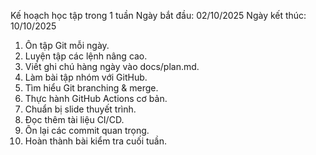 Kế hoạch học tập trong 1 tuần
Ngày bắt đầu: 02/10/2025
Ngày kết thúc: 10/10/2025
1. Ôn tập Git mỗi ngày.
2. Luyện tập các lệnh nâng cao.
3. Viết ghi chú hàng ngày vào docs/plan.md.
4. Làm bài tập nhóm với GitHub.
5. Tìm hiểu Git branching & merge.
6. Thực hành GitHub Actions cơ bản.
7. Chuẩn bị slide thuyết trình.
8. Đọc thêm tài liệu CI/CD.
9. Ôn lại các commit quan trọng.
10. Hoàn thành bài kiểm tra cuối tuần.

